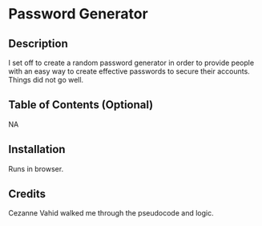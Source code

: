# Password Generator
## Description
I set off to create a random password generator in order to provide people with an easy way to create effective passwords to secure their accounts. Things did not go well. 
## Table of Contents (Optional)
NA
## Installation
Runs in browser.

## Credits
Cezanne Vahid walked me through the pseudocode and logic. 
